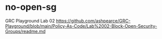 # no-open-sg
GRC Playground Lab 02
https://github.com/ashpearce/GRC-Playground/blob/main/Policy-As-Code/Lab%2002-Block-Open-Security-Groups/readme.md
